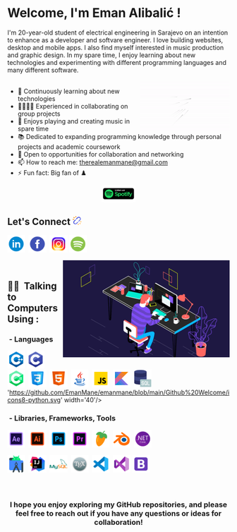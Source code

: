 <h1>
  Welcome, I'm Eman Alibalić !
</h1>




I'm 20-year-old student of electrical engineering in Sarajevo on an intention to enhance as a developer and softvare engineer. I love building websites, desktop and mobile apps. I also find myself interested in music production and graphic design. In my spare time, I enjoy learning about new technologies and experimenting with different programming languages and many different software.<br /><br />
<img width="40%" align="right" alt="Github Image" src="https://github.com/EmanMane/emanmane/blob/main/Github%20Welcome/EmanMane%20Logo%20Animation.gif" />

- 🔬 Continuously learning about new technologies
- 👨‍👩‍👧‍👦 Experienced in collaborating on group projects
- 🎸 Enjoys playing and creating music in spare time
- 📚 Dedicated to expanding programming knowledge through personal<br /> projects and academic coursework
- 🤝 Open to opportunities for collaboration and networking
- 📫 How to reach me: [therealemanmane@gmail.com](mailto:therealemanmane@gmail.com)
- ⚡ Fun fact: Big fan of ♟️



<div align="center">
<a href="https://open.spotify.com/artist/6eHhY7ZhojI0Qx9odjij2R" target="_blank"><img src="https://github.com/EmanMane/emanmane/blob/main/Github%20Welcome/spotify-button.png" alt="Spotify" width="15%" height="15%" /></a></div>

## Let's Connect <img src="https://github.com/EmanMane/emanmane/blob/main/Github%20Welcome/broken-link-chain.svg" width=20 height=20 /> 

[<img src='https://github.com/EmanMane/emanmane/blob/main/Github%20Welcome/icons8-linkedin.svg' alt='linkedin' height='40'>](https://www.linkedin.com/in/eman-alibali%C4%87-482139247)&nbsp;  [<img src='https://github.com/EmanMane/emanmane/blob/main/Github%20Welcome/icons8-facebook.svg' alt='facebook' height='40'>](https://www.facebook.com/profile.php?id=100007735907794)&nbsp;  [<img src='https://github.com/EmanMane/emanmane/blob/main/Github%20Welcome/icons8-instagram.svg' alt='instagram' height='40'>](https://www.instagram.com/therealemanmane/)&nbsp;[<img src='https://github.com/EmanMane/emanmane/blob/main/Github%20Welcome/icons8-spotify.svg' alt='spotify' height='40'>](https://open.spotify.com/artist/6eHhY7ZhojI0Qx9odjij2R)&nbsp;  

<img alt="Coding Gif" src="https://github.com/EmanMane/emanmane/blob/main/Github%20Welcome/Gif.gif" height="220" align="right"/>&nbsp;
 <br/>
 
## 👨‍💻 &nbsp;Talking to Computers Using :

### &nbsp;- Languages

<img src = 'https://github.com/EmanMane/emanmane/blob/main/Github%20Welcome/icons8-c%2B%2B.svg' height='40'/>&nbsp;<img src = 'https://github.com/EmanMane/emanmane/blob/main/Github%20Welcome/icons8-c-programming.svg' height='40'/>&nbsp;<img src = 'https://github.com/EmanMane/emanmane/blob/main/Github%20Welcome/icons8-c-sharp-logo-2.svg' height='40'/>&nbsp; <img src = 'https://github.com/EmanMane/emanmane/blob/main/Github%20Welcome/icons8-css3-48.png' width='40'/>&nbsp; <img src = 'https://github.com/EmanMane/emanmane/blob/main/Github%20Welcome/icons8-html-5.svg' width='40'/>&nbsp; <img src = 'https://github.com/EmanMane/emanmane/blob/main/Github%20Welcome/icons8-java.svg' width='40'/>&nbsp; <img src = 'https://github.com/EmanMane/emanmane/blob/main/Github%20Welcome/icons8-javascript.svg' width='40'/>&nbsp; <img src = 'https://github.com/EmanMane/emanmane/blob/main/Github%20Welcome/icons8-kotlin.svg' width='40'/>&nbsp; <img src = 'https://github.com/EmanMane/emanmane/blob/main/Github%20Welcome/icons8-sql-60.png' width='40'/>&nbsp;
'https://github.com/EmanMane/emanmane/blob/main/Github%20Welcome/icons8-python.svg' width='40'/>&nbsp;

### &nbsp;- Libraries, Frameworks, Tools  


<img src = 'https://github.com/EmanMane/emanmane/blob/main/Github%20Welcome/apps/icons8-adobe-after-effects.svg' height='40'/>&nbsp;
<img src = 'https://github.com/EmanMane/emanmane/blob/main/Github%20Welcome/apps/icons8-adobe-illustrator.svg' height='40'/>&nbsp;
<img src = 'https://github.com/EmanMane/emanmane/blob/main/Github%20Welcome/apps/icons8-adobe-photoshop.svg' height='40'/>&nbsp;
<img src = 'https://github.com/EmanMane/emanmane/blob/main/Github%20Welcome/apps/icons8-adobe-premiere-pro.svg' height='40'/>&nbsp;
<img src = "https://github.com/EmanMane/emanmane/blob/main/Github%20Welcome/apps/icons8-fl-studio.svg" height="40"/>&nbsp;
<img src = "https://github.com/EmanMane/emanmane/blob/main/Github%20Welcome/apps/icons8-blender-3d.svg" height="40"/>&nbsp;
<img src = 'https://github.com/EmanMane/emanmane/blob/main/Github%20Welcome/icons8-.net-framework.svg' height='40'/>&nbsp;

<img src = 'https://github.com/EmanMane/emanmane/blob/main/Github%20Welcome/apps/icons8-android-studio.svg' height='40'/>&nbsp;
<img src = "https://github.com/EmanMane/emanmane/blob/main/Github%20Welcome/apps/icons8-intellij-idea.svg" height="40"/>&nbsp;
<img src = "https://github.com/EmanMane/emanmane/blob/main/Github%20Welcome/apps/icons8-mysql-logo.svg" height="40"/>&nbsp;
<img src = "https://github.com/EmanMane/emanmane/blob/main/Github%20Welcome/apps/icons8-texshop-48.png" height="40"/>&nbsp;
<img src = "https://github.com/EmanMane/emanmane/blob/main/Github%20Welcome/apps/icons8-visual-studio-code-2019.svg" height="40"/>&nbsp;
<img src = "https://github.com/EmanMane/emanmane/blob/main/Github%20Welcome/apps/icons8-visual-studio.svg" height="40"/>
<img src = "https://github.com/EmanMane/emanmane/blob/main/Github%20Welcome/icons8-bootstrap.svg" height="40"/>&nbsp;


### &nbsp;<p align="center">I hope you enjoy exploring my GitHub repositories, and please feel free to reach out if you have any questions or ideas for collaboration!

